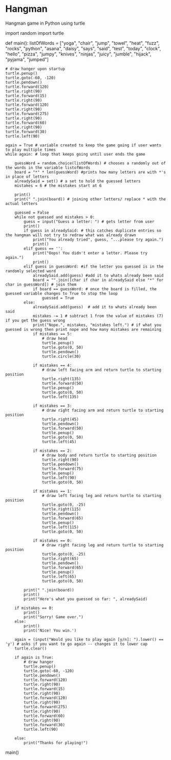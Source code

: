 # Hangman
Hangman game in Python using turtle

import random
import turtle


def main():
    listOfWords = ["yoga", "chair", "jump", "towel", "heat", "fuzz", "rocks",
               "python", "asana", "daisy", "says", "said", "test",
               "today", "clock", "hello", "pizza", "jumpy", "knives",
               "ninjas", "juicy", "jumble", "hijack", "pyjama", "jumped"]

    # draw hanger upon startup
    turtle.penup()
    turtle.goto(-60, -120)
    turtle.pendown()
    turtle.forward(120)
    turtle.right(90)
    turtle.forward(15)
    turtle.right(90)
    turtle.forward(120)
    turtle.right(90)
    turtle.forward(275)
    turtle.right(90)
    turtle.forward(60)
    turtle.right(90)
    turtle.forward(30)
    turtle.left(90)

    again = True # variable created to keep the game going if user wants to play multiple times
    while again: # loop that keeps going until user ends the game

        guessWord = random.choice(listOfWords) # chooses a randomly out of the words in the variable listofWords
        board = "*" * len(guessWord) #prints how many letters are with *'s in place of letters
        alreadySaid = set() # a set to hold the guessed letters
        mistakes = 6 # the mistakes start at 6

        print()
        print(" ".join(board)) # joining other letters/ replace * with the actual letters

        guessed = False
        while not guessed and mistakes > 0:
            guess = input("Guess a letter: ") # gets letter from user
            print()
            if guess in alreadySaid: # this catches duplicate entries so the hangman will not try to redraw what was already drawn
                print("You already tried", guess, "...please try again.")
                print()
            elif guess == '':
                print("Oops! You didn't enter a letter. Please try again.")
                print()
            elif guess in guessWord: #if the letter you guessed is in the randomly selected word
                alreadySaid.add(guess) #add it to whats already been said
                board = "".join([char if char in alreadySaid else "*" for char in guessWord]) # join them
                if board == guessWord: # once the board is filled, the guessed variable changes to True to stop the loop
                    guessed = True
            else:
                alreadySaid.add(guess)  # add it to whats already been said
                mistakes -= 1 # subtract 1 from the value of mistakes (7) if you get the guess wrong
                print("Nope.", mistakes, "mistakes left.") # if what you guessed is wrong then print nope and how many mistakes are remaining
                if mistakes == 5:
                    # draw head
                    turtle.penup()
                    turtle.goto(0, 50)
                    turtle.pendown()
                    turtle.circle(30)

                if mistakes == 4:
                    # draw left facing arm and return turtle to starting position
                    turtle.right(135)
                    turtle.forward(50)
                    turtle.penup()
                    turtle.goto(0, 50)
                    turtle.left(135)

                if mistakes == 3:
                    # draw right facing arm and return turtle to starting position
                    turtle.right(45)
                    turtle.pendown()
                    turtle.forward(50)
                    turtle.penup()
                    turtle.goto(0, 50)
                    turtle.left(45)

                if mistakes == 2:
                    # draw body and return turtle to starting position
                    turtle.right(90)
                    turtle.pendown()
                    turtle.forward(75)
                    turtle.penup()
                    turtle.left(90)
                    turtle.goto(0, 50)

                if mistakes == 1:
                    # draw left facing leg and return turtle to starting position
                    turtle.goto(0, -25)
                    turtle.right(115)
                    turtle.pendown()
                    turtle.forward(65)
                    turtle.penup()
                    turtle.left(115)
                    turtle.goto(0, 50)

                if mistakes == 0:
                    # draw right facing leg and return turtle to starting position
                    turtle.goto(0, -25)
                    turtle.right(65)
                    turtle.pendown()
                    turtle.forward(65)
                    turtle.penup()
                    turtle.left(65)
                    turtle.goto(0, 50)

            print(" ".join(board))
            print()
            print("Here's what you guessed so far: ", alreadySaid)

        if mistakes == 0:
            print()
            print("Sorry! Game over.")
        else:
            print()
            print('Nice! You win.')

        again = (input("Would you like to play again [y/n]: ").lower() == 'y') # asks if you want to go again -- changes it to lower cap
        turtle.clear()

        if again is True:
            # draw hanger
            turtle.penup()
            turtle.goto(-60, -120)
            turtle.pendown()
            turtle.forward(120)
            turtle.right(90)
            turtle.forward(15)
            turtle.right(90)
            turtle.forward(120)
            turtle.right(90)
            turtle.forward(275)
            turtle.right(90)
            turtle.forward(60)
            turtle.right(90)
            turtle.forward(30)
            turtle.left(90)

        else:
            print("Thanks for playing!")


main()
